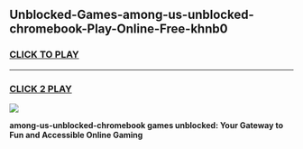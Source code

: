 
## Unblocked-Games-among-us-unblocked-chromebook-Play-Online-Free-khnb0
<h3>
<a href="https://premium76.site?title=among-us-unblocked-chromebook&ref=26A">CLICK TO PLAY</a></h3>
<hr>

<h3>
<a href="https://premium76.site?title=among-us-unblocked-chromebook&ref=26A">CLICK 2 PLAY</a>
  
</h3>

<a href="https://premium76.site?title=among-us-unblocked-chromebook&ref=26A"><img src="https://clearcache.store/games.png"></a>


**among-us-unblocked-chromebook games unblocked: Your Gateway to Fun and Accessible Online Gaming**
